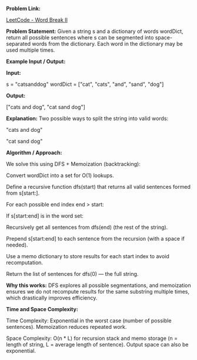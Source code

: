 **Problem Link:**

[LeetCode - Word Break II](https://leetcode.com/problems/word-break-ii/description/)

**Problem Statement:**
Given a string s and a dictionary of words wordDict, return all possible sentences where s can be segmented into space-separated words from the dictionary.
Each word in the dictionary may be used multiple times.

**Example Input / Output:**

**Input:**

s = "catsanddog"
wordDict = ["cat", "cats", "and", "sand", "dog"]


**Output:**

["cats and dog", "cat sand dog"]


**Explanation:**
Two possible ways to split the string into valid words:

"cats and dog"

"cat sand dog"

**Algorithm / Approach:**

We solve this using DFS + Memoization (backtracking):

Convert wordDict into a set for O(1) lookups.

Define a recursive function dfs(start) that returns all valid sentences formed from s[start:].

For each possible end index end > start:

If s[start:end] is in the word set:

Recursively get all sentences from dfs(end) (the rest of the string).

Prepend s[start:end] to each sentence from the recursion (with a space if needed).

Use a memo dictionary to store results for each start index to avoid recomputation.

Return the list of sentences for dfs(0) — the full string.

**Why this works:**
DFS explores all possible segmentations, and memoization ensures we do not recompute results for the same substring multiple times, which drastically improves efficiency.

**Time and Space Complexity:**

Time Complexity: Exponential in the worst case (number of possible sentences). Memoization reduces repeated work.

Space Complexity: O(n * L) for recursion stack and memo storage (n = length of string, L = average length of sentence). Output space can also be exponential.
